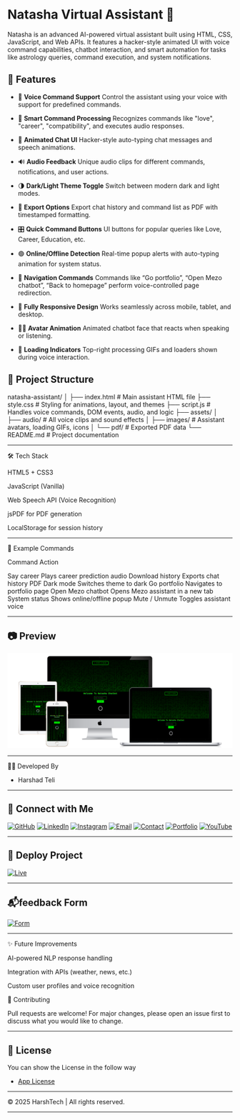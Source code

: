 # Natasha Virtual Assistant 🔮

Natasha is an advanced AI-powered virtual assistant built using HTML, CSS, JavaScript, and Web APIs. It features a hacker-style animated UI with voice command capabilities, chatbot interaction, and smart automation for tasks like astrology queries, command execution, and system notifications.

## 🚀 Features

- 🎤 **Voice Command Support** 
  Control the assistant using your voice with support for predefined commands.

- 🧠 **Smart Command Processing** 
  Recognizes commands like "love", "career", "compatibility", and executes audio responses.

- 💬 **Animated Chat UI** 
  Hacker-style auto-typing chat messages and speech animations.

- 🔊 **Audio Feedback** 
  Unique audio clips for different commands, notifications, and user actions.

- 🌗 **Dark/Light Theme Toggle** 
  Switch between modern dark and light modes.

- 📄 **Export Options** 
  Export chat history and command list as PDF with timestamped formatting.

- 🎛️ **Quick Command Buttons** 
  UI buttons for popular queries like Love, Career, Education, etc.

- 🟢 **Online/Offline Detection** 
  Real-time popup alerts with auto-typing animation for system status.

- 🧭 **Navigation Commands** 
  Commands like “Go portfolio”, “Open Mezo chatbot”, “Back to homepage” perform voice-controlled page redirection.

- 🎨 **Fully Responsive Design** 
  Works seamlessly across mobile, tablet, and desktop.

- 🧞‍♀️ **Avatar Animation** 
  Animated chatbot face that reacts when speaking or listening.

- 📍 **Loading Indicators** 
  Top-right processing GIFs and loaders shown during voice interaction.

## 📁 Project Structure

natasha-assistant/ │ ├── index.html               # Main assistant HTML file ├── style.css                # Styling for animations, layout, and themes ├── script.js                # Handles voice commands, DOM events, audio, and logic ├── assets/ │   ├── audio/               # All voice clips and sound effects │   ├── images/              # Assistant avatars, loading GIFs, icons │   └── pdf/                 # Exported PDF data └── README.md                # Project documentation

---


🛠️ Tech Stack

HTML5 + CSS3

JavaScript (Vanilla)

Web Speech API (Voice Recognition)

jsPDF for PDF generation

LocalStorage for session history

---


📢 Example Commands

Command Action

Say career Plays career prediction audio
Download history Exports chat history PDF
Dark mode Switches theme to dark
Go portfolio Navigates to portfolio page
Open Mezo chatbot Opens Mezo assistant in a new tab
System status Shows online/offline popup
Mute / Unmute Toggles assistant voice

---

## 📷 Preview<br>
<img src="mockup.png" alt="image" height="auto" width="auto"/>

---
🧑‍💻 Developed By

* Harshad Teli 

---

## 🔗 Connect with Me

[![GitHub](https://img.shields.io/badge/GitHub-000?style=for-the-badge&logo=github&logoColor=white)](https://github.com/harshadteli)
[![LinkedIn](https://img.shields.io/badge/LinkedIn-0077B5?style=for-the-badge&logo=linkedin&logoColor=white)](https://www.linkedin.com/in/harshad-teli-560700330?utm_source=share&utm_campaign=share_via&utm_content=profile&utm_medium=android_app
)
[![Instagram](https://img.shields.io/badge/Instagram-E4405F?style=for-the-badge&logo=instagram&logoColor=white)](https://www.instagram.com/ha.rshad4727?igsh=MTlmbHFkMTlnMnh2dQ==)
[![Email](https://img.shields.io/badge/Email-D14836?style=for-the-badge&logo=gmail&logoColor=white)](mailto:harshadteli697@gmail.com)
[![Contact](https://img.shields.io/badge/Contact%20Form-Submit-blue?style=for-the-badge&logo=maildotru)](https://harshadteli.github.io/contactharshadteli/)
[![Portfolio](https://img.shields.io/badge/Portfolio-121212?style=for-the-badge&logo=aboutdotme&logoColor=white)](https://harshadteli.github.io/harshadteliportfolio/)
[![YouTube](https://img.shields.io/badge/YouTube-FF0000?style=for-the-badge&logo=youtube&logoColor=white)](https://youtube.com/@harshtechaiworld?si=atZyhy8X8SAHiupw)

---

## 📲 Deploy Project

[![Live](https://img.shields.io/badge/Live-Demo-green?style=for-the-badge&logo=vercel)](https://harshadteli.github.io/natashachatbotassistent/)

---

## 📬feedback Form 


[![Form](https://img.shields.io/badge/Feedback_Form-4285F4?style=for-the-badge&logo=googleforms&logoColor=white)](https://harshadteli.github.io/Feedback-Form-HarshTech/)

---

✨ Future Improvements

AI-powered NLP response handling

Integration with APIs (weather, news, etc.)

Custom user profiles and voice recognition


🤝 Contributing

Pull requests are welcome! For major changes, please open an issue first to discuss what you would like to change.

---

## 📜 License

You can show the License in the follow way

* [App License](license.txt)


---

© 2025 HarshTech |  All rights reserved.


---
